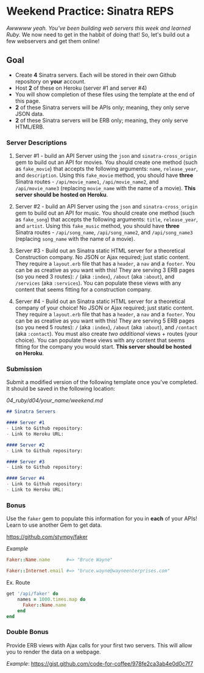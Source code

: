 # Weekend Practice: Sinatra REPS

*Awwwww yeah. You've been building web servers this week and learned Ruby.* We now need to get in the habbit of doing that! So, let's build out a few webservers and get them online!

## Goal

* Create **4** Sinatra servers. Each will be stored in their *own* Github repository on **your** account.
* Host **2** of these on Heroku (server #1 and server #4)
* You will show completion of these files using the template at the end of this page.
* **2** of these Sinatra servers will be APIs only; meaning, they only serve JSON data.
* **2** of these Sinatra servers will be ERB only; meaning, they only serve HTML/ERB.

### Server Descriptions

1. Server #1 - build an API Server using the `json` and `sinatra-cross_origin` gem to build out an API for movies. You should create one method (such as `fake_movie`) that accepts the following arguments: `name`, `release_year`, and `description`. Using this `fake_movie` method, you should have **three** Sinatra routes - `/api/movie_name1`, `/api/movie_name2`, and `/api/movie_name3` (replacing `movie_name` with the name of a movie). **This server should be hosted on Heroku**.

2. Server #2 - build an API Server using the `json` and `sinatra-cross_origin` gem to build out an API for music. You should create one method (such as `fake_song`) that accepts the following arguments: `title`, `release_year`, and `artist`. Using this `fake_music` method, you should have **three** Sinatra routes - `/api/song_name`, `/api/song_name2`, and `/api/song_name3` (replacing `song_name` with the name of a movie).

3. Server #3 - Build out an Sinatra static HTML server for a theoretical Construction company. No JSON or Ajax required; just static content. They require a `layout.erb` file that has a `header`, a `nav` and a `footer`. You can be as creative as you want with this! They are serving 3 ERB pages (so you need 3 routes): `/` (aka `:index`), `/about` (aka `:about`), and `/services` (aka `:services`). You can populate these views with any content that seems fitting for a construction company.

4. Server #4 - Build out an Sinatra static HTML server for a theoretical  company of your choice! No JSON or Ajax required; just static content. They require a `layout.erb` file that has a `header`, a `nav` and a `footer`. You can be as creative as you want with this! They are serving 5 ERB pages (so you need 5 routes): `/` (aka `:index`), `/about` (aka `:about`), and `/contact` (aka `:contact`). You must also create *two additional* views + routes (your choice). You can populate these views with any content that seems fitting for the company you would start. **This server should be hosted on Heroku**.

### Submission

Submit a modified version of the following template once you've completed. It should be saved in the following location:

*04_ruby/d04/your_name/weekend.md*

```markdown
## Sinatra Servers

#### Server #1
- Link to Github repository:
- Link to Heroku URL:

#### Server #2
- Link to Github repository:

#### Server #3
- Link to Github repository:

#### Server #4
- Link to Github repository:
- Link to Heroku URL:
```

### Bonus

Use the `faker` gem to populate this information for you in **each** of your APIs! Learn to use another Gem to get data.

https://github.com/stympy/faker

*Example*

```ruby
Faker::Name.name      #=> "Bruce Wayne"

Faker::Internet.email #=> "bruce.wayne@wayneenterprises.com"
```

Ex. Route
```ruby
get '/api/faker' do
    names = 1000.times.map do
      Faker::Name.name
    end
end
```



### Double Bonus

Provide ERB views with Ajax calls for your first two servers. This will allow you to render the data on a webpage.

*Example*: https://gist.github.com/code-for-coffee/978fe2ca3ab4e0d0c7f7

